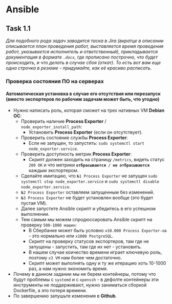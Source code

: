 # Ansible

## Task 1.1

_Для подобного рода задач заводится таска в Jira (вкратце в описании описывается план проведения работ, выставляется время проведения работ, указывается исполнитель и ответственный), прикладывается документация в формате `.docx`, где прописано построчно, что будет происходить, и что делать в случае сбоя (откат). То есть вот вам еще одна строчка в резюме - придумайте, как её красиво расписать._

### Проверка состояния ПО на серверах

#### Автоматическая установка в случае его отсутствия или перезапуск (вместо экспортеров по рабочим задачам может быть, что угодно)

- Нужно написать роль, которая сможет на трех нативных VM **Debian ОС**:
  - Проверить наличие **Process Exporter** / `node_exporter_install_path`:
    - Установить **Process Exporter** (если он отсутствует).
  - Проверить состояние службы **Process Exporter**:
    - Если не запущен, то запустить: `sudo systemctl start node_exporter.service`.
  - Проверить доступность метрик **Process Exporter**:
    - Скрипт должен заходить на страницу `/metrics`, видеть статус `200 OK` и что метрики **`отбрасываются / не отбрасываются`** каждым экспортером.
  - Сделайте имитацию, что `№1 Process Exporter` не запущен `sudo systemctl stop node_exporter.service` и `sudo systemctl disable node_exporter.service`.
  - `№2 Process Exporter` оставляем запущенным без изменений.
  - `№3 Process Exporter` не будет установлен вообще (это будет пустая VM).
  - Далее запустите Ansible скрипт и убедитесь в его успешном выполнении.
  - Тем самым мы можем спродюссировать Ansible скрипт на проверку `500-1000 машин`:
    - В Сбербанке может быть условно `x10.000 Process Exporter-ов` - это нормально или `x1000 PostgreSQL`.
    - Скрипт на проверку статусов экспортеров, там где не запущены - запустить, там где их нет - установить.
    - В нашем случае коичество времени играет ключевую роль, поэтому `x3 VM` нам более чем достаточно.
    - Скрипт может выполнять одну и ту же итерацию хоть 10-1000 раз, а нам нужно экономить время.
- Почему в данном задании мы не берем контейнеры, потому что будут проблемы с `systemd` и с `openssh` - в дефолте контейнеры эти инструменты не поддерживают, нужно заниматься сборкой Dockerfile, а это потеря времени.
- По завершению запушьте изменения в **Github**.
